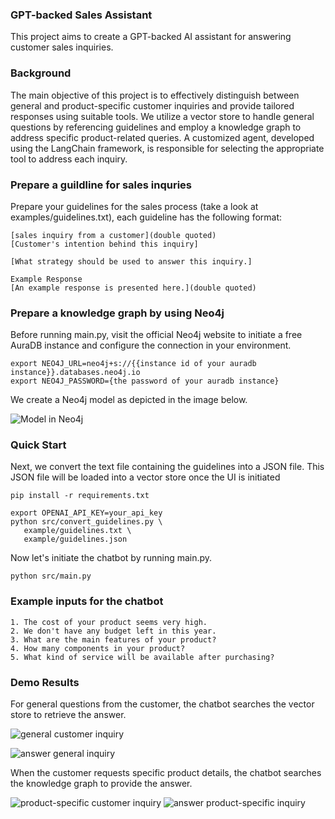 ### GPT-backed Sales Assistant 
 This project aims to create a GPT-backed AI assistant for answering customer sales inquiries.

### Background
The main objective of this project is to effectively distinguish between general and product-specific customer inquiries and provide tailored responses using suitable tools. We utilize a vector store to handle general questions by referencing guidelines and employ a knowledge graph to address specific product-related queries. A customized agent, developed using the LangChain framework, is responsible for selecting the appropriate tool to address each inquiry.

### Prepare a guildline for sales inquries
Prepare your guidelines for the sales process (take a look at examples/guidelines.txt), each guideline has the following format:<br>
```
[sales inquiry from a customer](double quoted)
[Customer's intention behind this inquiry]

[What strategy should be used to answer this inquiry.]

Example Response
[An example response is presented here.](double quoted)
```

### Prepare a knowledge graph by using Neo4j
Before running main.py, visit the official Neo4j website to initiate a free AuraDB instance and configure the connection in your environment.
```
export NEO4J_URL=neo4j+s://{{instance id of your auradb instance}}.databases.neo4j.io
export NEO4J_PASSWORD={the password of your auradb instance}
```

We create a Neo4j model as depicted in the image below.<p>
![Model in Neo4j](../assets/model.png?raw=true)

### Quick Start
Next, we convert the text file containing the guidelines into a JSON file. This JSON file will be loaded into a vector store once the UI is initiated
```
pip install -r requirements.txt

export OPENAI_API_KEY=your_api_key
python src/convert_guidelines.py \
   example/guidelines.txt \
   example/guidelines.json
```
Now let's initiate the chatbot by running main.py.
```
python src/main.py
```

### Example inputs for the chatbot
```
1. The cost of your product seems very high.
2. We don't have any budget left in this year.
3. What are the main features of your product?
4. How many components in your product?
5. What kind of service will be available after purchasing?
```

### Demo Results
For general questions from the customer, the chatbot searches the vector store to retrieve the answer.<p>
![general customer inquiry](../assets/general-inquiry.png?raw=true)<p>
![answer general inquiry](../assets/answer-general-inquiry.png?raw=true)<p>
When the customer requests specific product details, the chatbot searches the knowledge graph to provide the answer.<p>
![product-specific customer inquiry](../assets/product-inquiry.png?raw=true)
![answer product-specific inquiry](../assets/answer-product-inquiry.png?raw=true)
